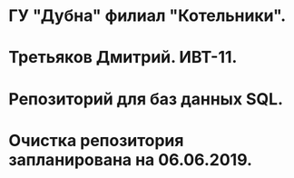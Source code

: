 ﻿# ГУ "Дубна" филиал "Котельники".
# Третьяков Дмитрий. ИВТ-11.
# Репозиторий для баз данных SQL.
# Очистка репозитория запланирована на 06.06.2019.
